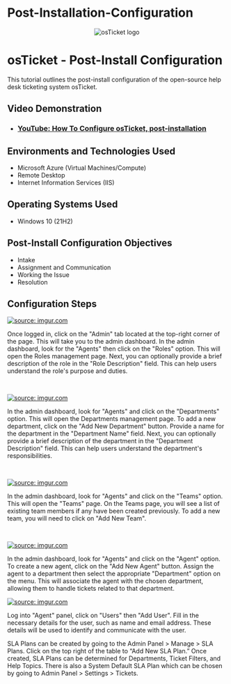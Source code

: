 # Post-Installation-Configuration

<p align="center">
<img src="https://i.imgur.com/Clzj7Xs.png" alt="osTicket logo"/>
</p>

<h1>osTicket - Post-Install Configuration</h1>
This tutorial outlines the post-install configuration of the open-source help desk ticketing system osTicket.<br />


<h2>Video Demonstration</h2>

- ### [YouTube: How To Configure osTicket, post-installation](https://www.youtube.com)

<h2>Environments and Technologies Used</h2>

- Microsoft Azure (Virtual Machines/Compute)
- Remote Desktop
- Internet Information Services (IIS)

<h2>Operating Systems Used </h2>

- Windows 10</b> (21H2)

<h2>Post-Install Configuration Objectives</h2>

- Intake
- Assignment and Communication
- Working the Issue
- Resolution

<h2>Configuration Steps</h2>

<p>
</p><a href="https://imgur.com/Yarh9NQ"><img src="https://i.imgur.com/Yarh9NQ.png" title="source: imgur.com" /></a>
<p>
Once logged in, click on the "Admin" tab located at the top-right corner of the page. This will take you to the admin dashboard. In the admin dashboard, look for the "Agents" then click on the "Roles" option. This will open the Roles management page. Next, you can optionally provide a brief description of the role in the "Role Description" field. This can help users understand the role's purpose and duties.


</p>
<br />

<p>
</p><a href="https://imgur.com/c32xwqa"><img src="https://i.imgur.com/c32xwqa.png" title="source: imgur.com" /></a>
<p>
In the admin dashboard, look for "Agents" and click on the "Departments" option. This will open the Departments management page. To add a new department, click on the "Add New Department" button. Provide a name for the department in the "Department Name" field. Next, you can optionally provide a brief description of the department in the "Department Description" field. This can help users understand the department's responsibilities. 
</p>
<br />

<p>
</p><a href="https://imgur.com/nMP2WTf"><img src="https://i.imgur.com/nMP2WTf.png" title="source: imgur.com" /></a>
<p>
In the admin dashboard, look for "Agents" and click on the "Teams" option. This will open the "Teams" page. On the Teams page, you will see a list of existing team members if any have been created previously. To add a new team, you will need to click on "Add New Team".
</p>
<br />

<a href="https://imgur.com/mAllov8"><img src="https://i.imgur.com/mAllov8.png" title="source: imgur.com" /></a>

In the admin dashboard, look for "Agents" and click on the "Agent" option. To create a new agent, click on the "Add New Agent" button. Assign the agent to a department then select the appropriate "Department" option on the menu. This will associate the agent with the chosen department, allowing them to handle tickets related to that department.



<a href="https://imgur.com/ubBm5yc"><img src="https://i.imgur.com/ubBm5yc.png" title="source: imgur.com" /></a>


Log into "Agent" panel, click on "Users" then "Add User". Fill in the necessary details for the user, such as name and email address. These details will be used to identify and communicate with the user.
 






SLA Plans can be created by going to the Admin Panel > Manage > SLA Plans. Click on the top right of the table to “Add New SLA Plan.” Once created, SLA Plans can be determined for Departments, Ticket Filters, and Help Topics. There is also a System Default SLA Plan which can be chosen by going to Admin Panel > Settings > Tickets.
